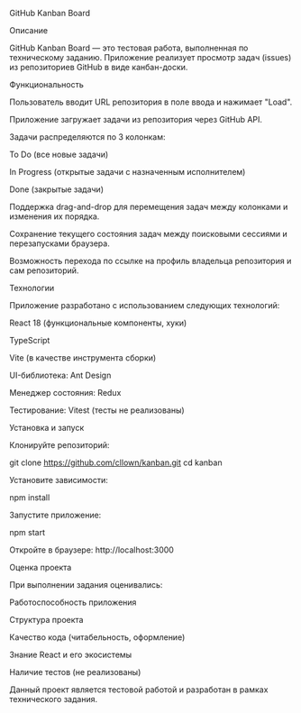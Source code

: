 GitHub Kanban Board

Описание

GitHub Kanban Board — это тестовая работа, выполненная по техническому заданию. Приложение реализует просмотр задач (issues) из репозиториев GitHub в виде канбан-доски.

Функциональность

Пользователь вводит URL репозитория в поле ввода и нажимает "Load".

Приложение загружает задачи из репозитория через GitHub API.

Задачи распределяются по 3 колонкам:

To Do (все новые задачи)

In Progress (открытые задачи с назначенным исполнителем)

Done (закрытые задачи)

Поддержка drag-and-drop для перемещения задач между колонками и изменения их порядка.

Сохранение текущего состояния задач между поисковыми сессиями и перезапусками браузера.

Возможность перехода по ссылке на профиль владельца репозитория и сам репозиторий.

Технологии

Приложение разработано с использованием следующих технологий:

React 18 (функциональные компоненты, хуки)

TypeScript

Vite (в качестве инструмента сборки)

UI-библиотека: Ant Design

Менеджер состояния: Redux

Тестирование: Vitest (тесты не реализованы)

Установка и запуск

Клонируйте репозиторий:

git clone https://github.com/cllown/kanban.git
cd kanban

Установите зависимости:

npm install

Запустите приложение:

npm start

Откройте в браузере: http://localhost:3000

Оценка проекта

При выполнении задания оценивались:

Работоспособность приложения

Структура проекта

Качество кода (читабельность, оформление)

Знание React и его экосистемы

Наличие тестов (не реализованы)

Данный проект является тестовой работой и разработан в рамках технического задания.
